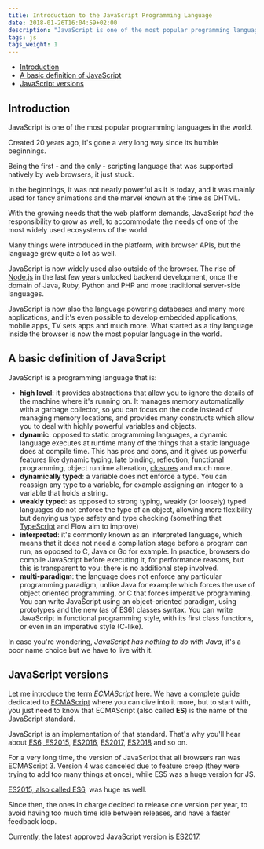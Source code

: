 ```yaml
---
title: Introduction to the JavaScript Programming Language
date: 2018-01-26T16:04:59+02:00
description: "JavaScript is one of the most popular programming languages in the world, and now widely used also outside of the browser. The rise of Node.js in the last few years unlocked backend development, once the domain of Java, Ruby, Python, PHP, and more traditional server-side languages. Learn all about it!"
tags: js
tags_weight: 1
---
```


<!-- TOC -->

- [Introduction](#introduction)
- [A basic definition of JavaScript](#a-basic-definition-of-javascript)
- [JavaScript versions](#javascript-versions)

<!-- /TOC -->

## Introduction

JavaScript is one of the most popular programming languages in the world.

Created 20 years ago, it's gone a very long way since its humble beginnings.

Being the first - and the only - scripting language that was supported natively by web browsers, it just stuck.

In the beginnings, it was not nearly powerful as it is today, and it was mainly used for fancy animations and the marvel known at the time as DHTML.

With the growing needs that the web platform demands, JavaScript _had_ the responsibility to grow as well, to accommodate the needs of one of the most widely used ecosystems of the world.

Many things were introduced in the platform, with browser APIs, but the language grew quite a lot as well.

JavaScript is now widely used also outside of the browser. The rise of [Node.js](/nodejs/) in the last few years unlocked backend development, once the domain of Java, Ruby, Python and PHP and more traditional server-side languages.

JavaScript is now also the language powering databases and many more applications, and it's even possible to develop embedded applications, mobile apps, TV sets apps and much more. What started as a tiny language inside the browser is now the most popular language in the world.

## A basic definition of JavaScript

JavaScript is a programming language that is:

- **high level**: it provides abstractions that allow you to ignore the details of the machine where it's running on. It manages memory automatically with a garbage collector, so you can focus on the code instead of managing memory locations, and provides many constructs which allow you to deal with highly powerful variables and objects.
- **dynamic**: opposed to static programming languages, a dynamic language executes at runtime many of the things that a static language does at compile time. This has pros and cons, and it gives us powerful features like dynamic typing, late binding, reflection, functional programming, object runtime alteration, [closures](/javascript-closures/) and much more.
- **dynamically typed**: a variable does not enforce a type. You can reassign any type to a variable, for example assigning an integer to a variable that holds a string.
- **weakly typed**: as opposed to strong typing, weakly (or loosely) typed languages do not enforce the type of an object, allowing more flexibility but denying us type safety and type checking (something that [TypeScript](/typescript/) and Flow aim to improve)
- **interpreted**: it's commonly known as an interpreted language, which means that it does not need a compilation stage before a program can run, as opposed to C, Java or Go for example. In practice, browsers do compile JavaScript before executing it, for performance reasons, but this is transparent to you: there is no additional step involved.
- **multi-paradigm**: the language does not enforce any particular programming paradigm, unlike Java for example which forces the use of object oriented programming, or C that forces imperative programming. You can write JavaScript using an object-oriented paradigm, using prototypes and the new (as of ES6) classes syntax. You can write JavaScript in functional programming style, with its first class functions, or even in an imperative style (C-like).

In case you're wondering, _JavaScript has nothing to do with Java_, it's a poor name choice but we have to live with it.

## JavaScript versions

Let me introduce the term _ECMAScript_ here. We have a complete guide dedicated to [ECMAScript](/ecmascript/) where you can dive into it more, but to start with, you just need to know that ECMAScript (also called **ES**) is the name of the JavaScript standard.

JavaScript is an implementation of that standard. That's why you'll hear about [ES6, ES2015](/es6/), [ES2016](/es2016/), [ES2017](/es2017/), [ES2018](/es2018/) and so on.

For a very long time, the version of JavaScript that all browsers ran was ECMAScript 3. Version 4 was canceled due to feature creep (they were trying to add too many things at once), while ES5 was a huge version for JS.

[ES2015, also called ES6](/es6/), was huge as well.

Since then, the ones in charge decided to release one version per year, to avoid having too much time idle between releases, and have a faster feedback loop.

Currently, the latest approved JavaScript version is [ES2017](/es2017/).
